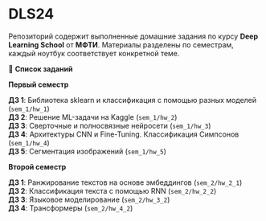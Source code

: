 # DLS24

Репозиторий содержит выполненные домашние задания по курсу __Deep Learning School__ от __МФТИ__.
Материалы разделены по семестрам, каждый ноутбук соответствует конкретной теме.

📌 __Список заданий__

__Первый семестр__

__ДЗ 1__: Библиотека sklearn и классификация с помощью разных моделей (``sem_1/hw_1``) <br />
__ДЗ 2__: Решение ML-задачи на Kaggle (``sem_1/hw_2``) <br />
__ДЗ 3__: Сверточные и полносвязные нейросети (``sem_1/hw_3``) <br />
__ДЗ 4__: Архитектуры CNN и Fine-Tuning. Классификация Симпсонов (``sem_1/hw_4``) <br />
__ДЗ 5__: Сегментация изображений (``sem_1/hw_5``)

__Второй семестр__

__ДЗ 1__: Ранжирование текстов на основе эмбеддингов (``sem_2/hw_2_1``) <br />
__ДЗ 2__: Классификация текста с помощью RNN (``sem_2/hw_2_2``) <br />
__ДЗ 3__: Языковое моделирование (``sem_2/hw_3_2``) <br />
__ДЗ 4__: Трансформеры (``sem_2/hw_4_2``) <br />

